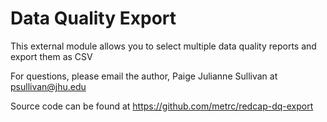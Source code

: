 # Data Quality Export

This external module allows you to select multiple data quality reports and export them as CSV

For questions, please email the author, Paige Julianne Sullivan at psullivan@jhu.edu

Source code can be found at https://github.com/metrc/redcap-dq-export